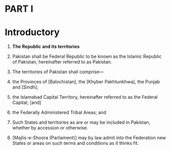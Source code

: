 **PART I**
==========

**Introductory**
================

1.  **The Republic and its territories**

1.  Pakistan shall be Federal Republic to be known as the Islamic Republic of Pakistan, hereinafter referred to as Pakistan. 

1.  The territories of Pakistan shall comprise— 

1.  the Provinces of \[Balochistan\], the \[Khyber Pakhtunkhwa\], the Punjab and \[Sindh\]; 

1.  the Islamabad Capital Territory, hereinafter referred to as the Federal Capital; \[and\]

1.  the Federally Administered Tribal Areas; and      

1.  Such States and territories as are or may be included in Pakistan, whether by accession or otherwise.

1.  \[Majlis-e-Shoora (Parliament)\] may by law admit into the Federation new States or areas on such terms and conditions as it thinks fit.
